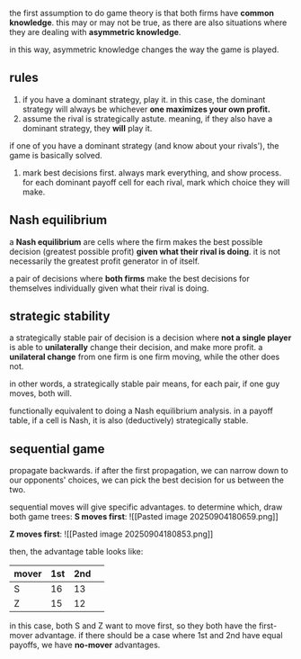 the first assumption to do game theory is that both firms have **common knowledge**. this may or may not be true, as there are also situations where they are dealing with **asymmetric knowledge**. 

in this way, asymmetric knowledge changes the way the game is played.

## rules
1. if you have a dominant strategy, play it. in this case, the dominant strategy will always be whichever **one maximizes your own profit.**
2. assume the rival is strategically astute. meaning, if they also have a dominant strategy, they **will** play it.

if one of you have a dominant strategy (and know about your rivals'), the game is basically solved.

1. mark best decisions first. always mark everything, and show process. for each dominant payoff cell for each rival, mark which choice they will make.

## Nash equilibrium
a **Nash equilibrium** are cells where the firm makes the best possible decision (greatest possible profit) **given what their rival is doing**. it is not necessarily the greatest profit generator in of itself.

a pair of decisions where **both firms** make the best decisions for themselves individually given what their rival is doing.
## strategic stability
a strategically stable pair of decision is a decision where **not a single player** is able to **unilaterally** change their decision, and make more profit. a **unilateral change** from one firm is one firm moving, while the other does not. 

in other words, a strategically stable pair means, for each pair, if one guy moves, both will. 

functionally equivalent to doing a Nash equilibrium analysis. in a payoff table, if a cell is Nash, it is also (deductively) strategically stable.

## sequential game
propagate backwards. if after the first propagation, we can narrow down to our opponents' choices, we can pick the best decision for us between the two.

sequential moves will give specific advantages. to determine which, draw both game trees:
**S moves first**:
![[Pasted image 20250904180659.png]]

**Z moves first**:
![[Pasted image 20250904180853.png]]

then, the advantage table looks like:

| mover | 1st | 2nd |     |
| ----- | --- | --- | --- |
| S     | 16  | 13  |     |
| Z     | 15  | 12  |     |
in this case, both S and Z want to move first, so they both have the first-mover advantage. if there should be a case where 1st and 2nd have equal payoffs, we have **no-mover** advantages.
